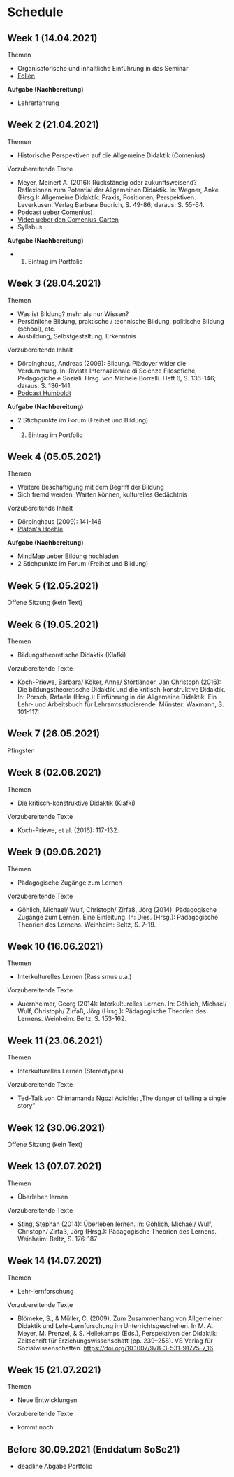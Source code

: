 # Schedule

## Week  1 (14.04.2021)

Themen
- Organisatorische und inhaltliche Einführung in das Seminar
- [Folien](https://jobschepens.github.io/didakt/folien/week1.pptx)

**Aufgabe (Nachbereitung)**
- Lehrerfahrung 


## Week  2 (21.04.2021)

Themen
- Historische Perspektiven auf die Allgemeine Didaktik (Comenius)

Vorzubereitende Texte 
- Meyer, Meinert A. (2016): Rückständig oder zukunftsweisend? Reflexionen zum Potential der Allgemeinen Didaktik. In: Wegner, Anke (Hrsg.): Allgemeine Didaktik: Praxis, Positionen, Perspektiven. Leverkusen: Verlag Barbara Budrich, S. 49-86; daraus: S. 55-64.
- [Podcast ueber Comenius)](https://www1.wdr.de/mediathek/audio/zeitzeichen/audio-johann-amos-comenius-theologe-und-paedagoge-todestag--100.html)
- [Video ueber den Comenius-Garten](https://www.youtube.com/watch?v=KoaItLwpIpg)
- Syllabus 

**Aufgabe (Nachbereitung)**
- 1. Eintrag im Portfolio


## Week  3 (28.04.2021)

Themen
- Was ist Bildung? mehr als nur Wissen? 
- Persönliche Bildung, praktische / technische Bildung, politische Bildung (school), etc.
- Ausbildung, Selbstgestaltung, Erkenntnis

Vorzubereitende Inhalt 
- Dörpinghaus, Andreas (2009): Bildung. Plädoyer wider die Verdummung. In: Rivista Internazionale di Scienze Filosofiche, Pedagogiche e Soziali. Hrsg. von Michele Borrelli. Heft 6, S. 136-146; daraus: S. 136-141
- [Podcast Humboldt](https://www1.wdr.de/mediathek/audio/zeitzeichen/audio-wilhelm-von-humboldt-gelehrter-geburtstag--100.html)

**Aufgabe (Nachbereitung)**
- 2 Stichpunkte im Forum (Freihet und Bildung)
- 2. Eintrag im Portfolio


## Week  4 (05.05.2021)

Themen
- Weitere Beschäftigung mit dem Begriff der Bildung
- Sich fremd werden, Warten können, kulturelles Gedächtnis

Vorzubereitende Inhalt
- Dörpinghaus (2009): 141-146
- [Platon's Hoehle](https://www.youtube.com/watch?v=1RWOpQXTltA)

**Aufgabe (Nachbereitung)**
- MindMap ueber Bildung hochladen
- 2 Stichpunkte im Forum (Freihet und Bildung)


## Week  5 (12.05.2021)

Offene Sitzung (kein Text)


## Week  6 (19.05.2021)

Themen
- Bildungstheoretische Didaktik (Klafki)

Vorzubereitende Texte
- Koch-Priewe, Barbara/ Köker, Anne/ Störtländer, Jan Christoph (2016): Die bildungstheoretische Didaktik und die kritisch-konstruktive Didaktik. In: Porsch, Rafaela (Hrsg.): Einführung in die Allgemeine Didaktik. Ein Lehr- und Arbeitsbuch für Lehramtsstudierende. Münster: Waxmann, S. 101-117:


## Week  7 (26.05.2021)

Pfingsten 


## Week  8 (02.06.2021)

Themen
- Die kritisch-konstruktive Didaktik (Klafki)

Vorzubereitende Texte
- Koch-Priewe, et al. (2016): 117-132. 


## Week  9 (09.06.2021)

Themen
- Pädagogische Zugänge zum Lernen

Vorzubereitende Texte
- Göhlich, Michael/ Wulf, Christoph/ Zirfaß, Jörg (2014): Pädagogische Zugänge zum Lernen. Eine Einleitung. In: Dies. (Hrsg.): Pädagogische Theorien des Lernens. Weinheim: Beltz, S. 7-19.


## Week 10 (16.06.2021)

Themen
- Interkulturelles Lernen (Rassismus u.a.)

Vorzubereitende Texte
- Auernheimer, Georg (2014): Interkulturelles Lernen. In: Göhlich, Michael/ Wulf, Christoph/ Zirfaß, Jörg (Hrsg.): Pädagogische Theorien des Lernens. Weinheim: Beltz, S. 153-162.


## Week 11 (23.06.2021)

Themen
- Interkulturelles Lernen (Stereotypes)

Vorzubereitende Texte
- Ted-Talk von Chimamanda Ngozi Adichie: „The danger of telling a single story”


## Week 12 (30.06.2021)

Offene Sitzung (kein Text)


## Week 13 (07.07.2021)

Themen
-  Überleben lernen

Vorzubereitende Texte
- Sting, Stephan (2014): Überleben lernen. In: Göhlich, Michael/ Wulf, Christoph/ Zirfaß, Jörg (Hrsg.): Pädagogische Theorien des Lernens. Weinheim: Beltz, S. 176-187


## Week 14 (14.07.2021)

Themen
- Lehr-lernforschung 

Vorzubereitende Texte
- Blömeke, S., & Müller, C. (2009). Zum Zusammenhang von Allgemeiner Didaktik und Lehr-Lernforschung im Unterrichtsgeschehen. In M. A. Meyer, M. Prenzel, & S. Hellekamps (Eds.), Perspektiven der Didaktik: Zeitschrift für Erziehungswissenschaft (pp. 239–258). VS Verlag für Sozialwissenschaften. https://doi.org/10.1007/978-3-531-91775-7_16


## Week 15 (21.07.2021)

Themen
- Neue Entwicklungen 

Vorzubereitende Texte
- kommt noch


## Before 30.09.2021 (Enddatum SoSe21)

- deadline Abgabe Portfolio




